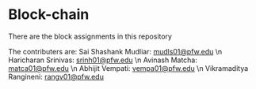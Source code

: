 # Block-chain
There are the block assignments in this repository  

The contributers are:
Sai Shashank Mudliar: mudls01@pfw.edu \n
Haricharan Srinivas: srinh01@pfw.edu \n
Avinash Matcha: matca01@pfw.edu \n
Abhijit Vempati: vempa01@pfw.edu \n
Vikramaditya Rangineni: rangv01@pfw.edu
